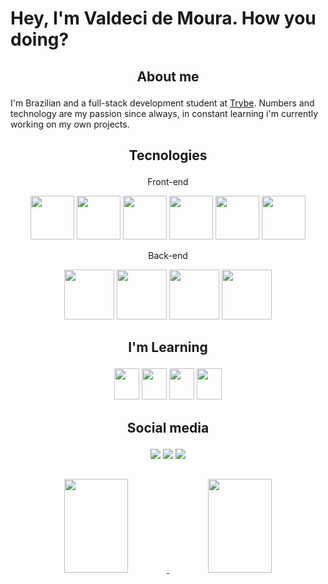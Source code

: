 # Hey, I'm Valdeci de Moura. How you doing?

## <p align="center">About me</p>
I'm Brazilian and a full-stack development student at [Trybe](https://www.betrybe.com/). Numbers and technology are my passion since always, in constant learning i'm currently working on my own projects.

## <p align="center">Tecnologies</p>

<p align="center">Front-end</p>
<div align="center">
  <img src="https://cdn.jsdelivr.net/gh/devicons/devicon/icons/javascript/javascript-original.svg" height="70px" />
  <img src="https://cdn.jsdelivr.net/gh/devicons/devicon/icons/react/react-original.svg" height="70px" />
  <img src="https://cdn.jsdelivr.net/gh/devicons/devicon/icons/html5/html5-original-wordmark.svg" height="70px" />
  <img src="https://cdn.jsdelivr.net/gh/devicons/devicon/icons/css3/css3-original-wordmark.svg" height="70px" />
  <img src="https://cdn.jsdelivr.net/gh/devicons/devicon/icons/redux/redux-original.svg" height="70px" />
  <img src="https://cdn.jsdelivr.net/gh/devicons/devicon/icons/jest/jest-plain.svg" height="70px" />
</div>

<p align="center">Back-end</p>
<div align="center">
  <img src="https://cdn.jsdelivr.net/gh/devicons/devicon/icons/docker/docker-original-wordmark.svg" height="80px" />
  <img src="https://cdn.jsdelivr.net/gh/devicons/devicon/icons/mysql/mysql-original-wordmark.svg" height="80px" />
  <img src="https://cdn.jsdelivr.net/gh/devicons/devicon/icons/nodejs/nodejs-original-wordmark.svg" height="80px" />
  <img src="https://cdn.jsdelivr.net/gh/devicons/devicon/icons/mongodb/mongodb-original-wordmark.svg" height="80px" />
</div>

##

## <p align="center">I'm Learning</p>
<div align="center">
  <img src="https://cdn.jsdelivr.net/gh/devicons/devicon/icons/java/java-original.svg" height="50px" width="40px" />
  <img src="https://cdn.jsdelivr.net/gh/devicons/devicon/icons/python/python-original.svg" height="50px" width="40px" />
  <img src="https://cdn.jsdelivr.net/gh/devicons/devicon/icons/nodejs/nodejs-original-wordmark.svg" height="50px" width="40px" />
  <img src="https://cdn.jsdelivr.net/gh/devicons/devicon/icons/typescript/typescript-original.svg" height="50px" width="40px" />
</div>


## <p align="center">Social media</p>

<div align="center">
  <a href="https://www.linkedin.com/in/valdeci97" target="_blank"><img src="https://img.icons8.com/color/48/000000/linkedin.png"/></a>
  <a href="mailto:moura97.valdeci@gmail.com" target="_blank"><img src="https://img.icons8.com/color/48/000000/gmail-new.png"/></a>
  <a><img src="https://img.icons8.com/fluency/48/000000/instagram-new.png" /></a>
</div>

##

<div align="center">
  <a href="https://github.com/Valdeci97">
  <div>
    <img
        height="150px"
        width="45%"
        src="https://github-readme-stats.vercel.app/api?username=Valdeci97&show_icons=true&include_all_commits=true&count_private=true&theme=chartreuse-dark" />
    <img
        height="150px"
        src="https://github-readme-stats.vercel.app/api/top-langs/?username=Valdeci97&layout=compact&langs_count=16&theme=chartreuse-dark"
        width="45%" />
  </div>
</div>

